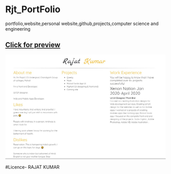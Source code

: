 # Rjt_PortFolio
portfolio,website,personal website,github,projects,computer science and engineering

<a href="https://rjtcode.github.io/Rjt_PortFolio/"> <h2>Click for preview</h2></a>
<img src="https://github.com/rjtcode/Rjt_PortFolio/blob/master/rajjjjjj.JPG">




#Licence- RAJAT KUMAR
